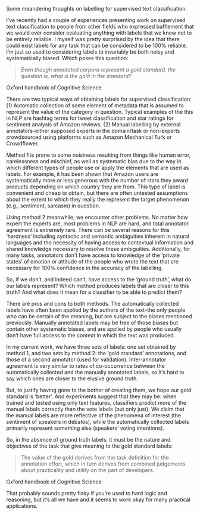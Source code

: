 Some meandering thoughts on labelling for supervised text classification.

I’ve recently had a couple of experiences presenting work on supervised text classification to people from other fields who expressed bafflement that we would ever consider evaluating anything with labels that we know not to be entirely reliable. I myself was pretty surprised by the idea that there could exist labels for any task that can be considered to be 100% reliable. I’m just so used to considering labels to invariably be both noisy and systematically biased. Which poses this question:

<blockquote><em>Even though annotated corpora represent a gold standard, the question is, what is the gold in the standard?</em></blockquote> Oxford handbook of Cognitive Science

There are two typical ways of obtaining labels for supervised classification: 
(1)  Automatic collection of some element of metadata that is assumed to represent the value of the category in question. Typical examples of the this in NLP are hashtag terms for tweet classification and star ratings for sentiment analysis of Amazon reviews. 
(2) Manual labelling by external annotators–either supposed experts in the domain/task or non-experts crowdsourced using platforms such as Amazon Mechanical Turk or Crowdflower.

Method 1 is prone to some noisiness resulting from things like human error, carelessness and mischief, as well as systematic bias due to the way in which different types of people use or apply the elements that are used as labels. For example, it has been shown that Amazon users are systematically more or less generous with the number of stars they award products depending on which country they are from. This type of label is convenient and cheap to obtain, but there are often untested assumptions about the extent to which they really the represent the target phenomenon (e.g., sentiment, sarcasm) in question. 

Using method 2 meanwhile, we encounter other problems. No matter how expert the experts are, most problems in NLP are hard, and total annotator agreement is extremely rare. There can be several reasons for this ‘hardness’ including syntactic and semantic ambiguities inherent in natural languages and the necessity of having access to contextual information and shared knowledge necessary to resolve these ambiguities. Additionally, for many tasks, annotators don’t have access to knowledge of the ‘private states’ of emotion or attitude of the people who wrote the text that are necessary for 100% confidence in the accuracy of the labelling. 

So, if we don’t, and indeed can’t, have access to the ‘ground truth’, what do our labels represent? Which method produces labels that are closer to this truth? And what does it mean for a classifier to be able to predict them? 

There are pros and cons to both methods. The automatically collected labels have often been applied by the authors of the text–the only people who can be certain of the meaning, but are subject to the biases mentioned previously. Manually annotated labels may be free of those biases but contain other systematic biases, and are applied by people who usually don’t have full access to the context in which the text was produced.

In my current work, we have three sets of labels: one set obtained by method 1, and two sets by method 2: the ‘gold standard’ annotations, and those of a second annotator (used for validation). Inter-annotator agreement is very similar to rates of co-occurrence between the automatically collected and the manually annotated labels, so it’s hard to say which ones are closer to the elusive ground truth. 

But, to justify having gone to the bother of creating them, we hope our gold standard is ‘better’. And experiments suggest that they may be: when trained and tested using only text features, classifiers predict more of the manual labels correctly than the vote labels (but only just). We claim that the manual labels are more reflective of the phenomena of interest (the  sentiment of speakers in debates), while the automatically collected labels primarily represent something else (speakers’ voting intentions).

So, in the absence of ground truth labels, it must be the nature and objectives of the task that give meaning to the gold standard labels:

<blockquote>The value of the gold derives from the task definition for the annotation effort, which in turn derives from combined judgements about practicality and utility on the part of developers.</blockquote>
Oxford handbook of Cognitive Science

That probably sounds pretty flaky if you’re used to hard logic and reasoning, but it’s all we have and it seems to work okay for many practical applications.
